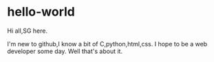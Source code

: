 # hello-world

Hi all,SG here.

I'm new to github,I know a bit of C,python,html,css. I hope to be a web developer some day. Well that's about it.
